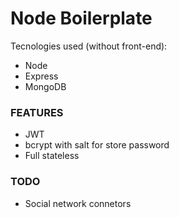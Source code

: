 # Node Boilerplate

Tecnologies used (without front-end):

 - Node
 - Express
 - MongoDB

### FEATURES
 - JWT
 - bcrypt with salt for store password
 - Full stateless

### TODO
 - Social network connetors
